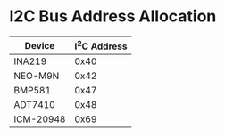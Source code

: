 # I2C Bus Address Allocation

| Device	|	I<sup>2</sup>C Address |
|-------|------------|
| INA219 | 0x40 |
| NEO-M9N |	0x42 |
| BMP581 | 0x47 |
| ADT7410 | 0x48 |
| ICM-20948 | 0x69 |

